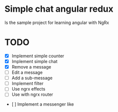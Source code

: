 # Simple chat angular redux

Is the sample project for learning angular with NgRx

# TODO

- [x] Implement simple counter
- [x] Implement simple chat
- [x] Remove a message
- [ ] Edit a message
- [ ] Add a sub-message
- [ ] Implement filter
- [ ] Use ngrx effects
- [ ] Use with ngrx router
- [ ] Implement a messenger like
